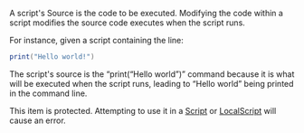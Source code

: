 A script's Source is the code to be executed. Modifying the code within a script modifies the source code executes when the script runs.

For instance, given a script containing the line:

```lua
print("Hello world!")
``` 

The script's source is the “print(“Hello world”)” command because it is what will be executed when the script runs, leading to “Hello world” being printed in the command line.

This item is protected. Attempting to use it in a [Script](https://developer.roblox.com/en-us/api-reference/class/Script) or [LocalScript](https://developer.roblox.com/en-us/api-reference/class/LocalScript) will cause an error.